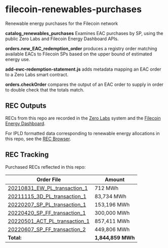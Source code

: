 # filecoin-renewables-purchases
Renewable energy purchases for the Filecoin network


**catalog_renewables_purchases** Examines EAC purchases by SP, using the public Zero Labs and Filecoin Energy Dashboard APIs.

**orders.new_EAC_redemption_order** produces a registry order matching available EACs to Filecoin SPs based on the upper bound of estimated energy use.

**add-ewc-redemption-statement.js** adds metadata mapping an EAC order to a Zero Labs smart contract.

**orders.checkOrder** compares the output of an EAC order to supply in order to double check that the totals match.

## REC Outputs
RECs from this repo are recorded in the [Zero Labs](https://zerolabs.green/) system and the [Filecoin Energy Dashboard](https://filecoin.energy). 

For IPLD formatted data corresponding to renewable energy allocations in this repo, see the [REC Browser](https://filecoin-green-eac-browser.dzunic.net/).

## REC Tracking
Purchased RECs reflected in this repo:

| Order File  | Amount |
| ------------- | ------------- |
| [20210831_EW_PL_transaction_1](https://github.com/redransil/filecoin-renewables-purchases/blob/main/20210831_EW_PL_transaction_1/20210831_EW_PL_transaction_1_step2_orderSupply.csv)  | 712 MWh  |
| [20211115_3D_PL_transaction_1](https://github.com/redransil/filecoin-renewables-purchases/blob/main/20211115_3D_PL_transaction_1/20211115_3D_PL_transaction_1_step2_orderSupply.csv)  | 83,734 MWh  |
| [20220207_SP_PL_transaction_1](https://github.com/redransil/filecoin-renewables-purchases/blob/main/20220207_SP_PL_transaction_1/20220207_SP_PL_transaction_1_step2_orderSupply.csv) | 153,196 MWh |
| [20220420_SP_FF_transaction_1](https://github.com/redransil/filecoin-renewables-purchases/blob/main/20220420_SP_FF_transaction_1/20220420_SP_FF_transaction_1_step2_orderSupply.csv) | 300,000 MWh |
| [20220501_ACT_PL_transaction_1](https://github.com/redransil/filecoin-renewables-purchases/blob/main/20220501_ACT_PL_transaction_1/20220501_ACT_PL_transaction_1_step2_orderSupply.csv) | 857,411 MWh |
| [20220607_SP_FF_transaction_2](https://github.com/redransil/filecoin-renewables-purchases/blob/main/20220607_SP_FF_transaction_2/20220607_SP_FF_transaction_2_step2_orderSupply.csv) | 449,806 MWh |
| **Total:** | **1,844,859 MWh** |
